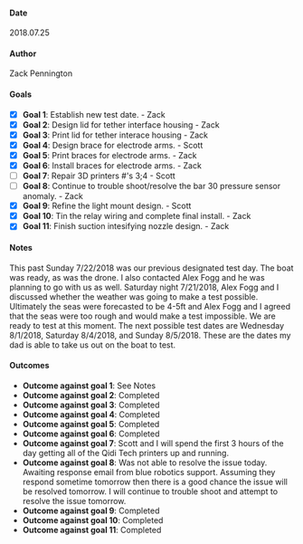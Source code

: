 #### Date 
2018.07.25

#### Author 
Zack Pennington

#### Goals
- [x] **Goal 1**: Establish new test date. - Zack
- [x] **Goal 2**: Design lid for tether interface housing - Zack
- [x] **Goal 3**: Print lid for tether interace housing - Zack  
- [x] **Goal 4**: Design brace for electrode arms. - Scott
- [x] **Goal 5**: Print braces for electrode arms. - Zack
- [x] **Goal 6**: Install braces for electrode arms. - Zack
- [ ] **Goal 7**: Repair 3D printers #'s 3;4 - Scott
- [ ] **Goal 8**: Continue to trouble shoot/resolve the bar 30 pressure sensor anomaly. - Zack
- [x] **Goal 9**: Refine the light mount design. - Scott
- [x] **Goal 10**: Tin the relay wiring and complete final install. - Zack
- [x] **Goal 11**: Finish suction intesifying nozzle design. - Zack

#### Notes
This past Sunday 7/22/2018 was our previous designated test day. The boat was ready, as was the drone. I also contacted Alex Fogg
and he was planning to go with us as well. Saturday night 7/21/2018, Alex Fogg and I discussed whether the weather was going to make
a test possible. Ultimately the seas were forecasted to be 4-5ft and Alex Fogg and I agreed that the seas were too rough and would make
a test impossible. We are ready to test at this moment. The next possible test dates are Wednesday 8/1/2018, Saturday 8/4/2018, and 
Sunday 8/5/2018. These are the dates my dad is able to take us out on the boat to test. 

#### Outcomes
- **Outcome against goal 1**: See Notes
- **Outcome against goal 2**: Completed
- **Outcome against goal 3**: Completed
- **Outcome against goal 4**: Completed
- **Outcome against goal 5**: Completed
- **Outcome against goal 6**: Completed
- **Outcome against goal 7**: Scott and I will spend the first 3 hours of the day getting all of the Qidi Tech printers up and running.
- **Outcome against goal 8**: Was not able to resolve the issue today. Awaiting response email from blue robotics support. Assuming they 
  respond sometime tomorrow then there is a good chance the issue will be resolved tomorrow. I will continue to trouble shoot and attempt
  to resolve the issue tomorrow.
- **Outcome against goal 9**: Completed
- **Outcome against goal 10**: Completed
- **Outcome against goal 11**: Completed
